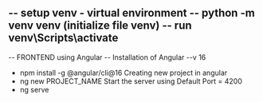 -- setup venv - virtual environment 
-- python -m venv venv (initialize file venv)
-- run venv\Scripts\activate
-----------------------------------------------------------------
-- FRONTEND using Angular --
Installation of Angular --v 16
  - npm install -g @angular/cli@16
Creating new project in angular
  - ng new PROJECT_NAME
Start the server using Default Port = 4200
  - ng serve

 